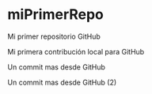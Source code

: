 # miPrimerRepo
Mi primer repositorio GitHub

Mi primera contribución local para GitHub

Un commit mas desde GitHub

Un commit mas desde GitHub (2)
